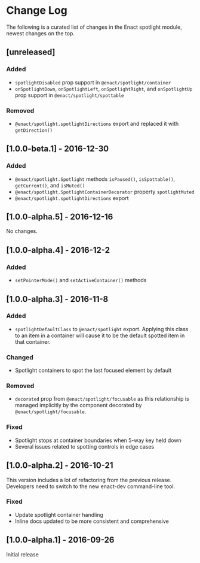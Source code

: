 # Change Log

The following is a curated list of changes in the Enact spotlight module, newest changes on the top.

## [unreleased]

### Added

- `spotlightDisabled` prop support in `@enact/spotlight/container`
- `onSpotlightDown`, `onSpotlightLeft`, `onSpotlightRight`, and `onSpotlightUp` prop support in `@enact/spotlight/spottable`

### Removed

- `@enact/spotlight.spotlightDirections` export and replaced it with `getDirection()` 

## [1.0.0-beta.1] - 2016-12-30

### Added

- `@enact/spotlight.Spotlight` methods `isPaused()`, `isSpottable()`, `getCurrent()`, and `isMuted()`
- `@enact/spotlight.SpotlightContainerDecorator` property `spotlightMuted`
- `@enact/spotlight.spotlightDirections` export

## [1.0.0-alpha.5] - 2016-12-16

No changes.

## [1.0.0-alpha.4] - 2016-12-2

### Added

- `setPointerMode()` and `setActiveContainer()` methods

## [1.0.0-alpha.3] - 2016-11-8

### Added

- `spotlightDefaultClass` to `@enact/spotlight` export. Applying this class to an item in a
	container will cause it to be the default spotted item in that container.

### Changed

- Spotlight containers to spot the last focused element by default

### Removed

- `decorated` prop from `@enact/spotlight/focusable` as this relationship is managed
	implicitly by the component decorated by `@enact/spotlight/focusable`.

### Fixed

- Spotlight stops at container boundaries when 5-way key held down
- Several issues related to spotting controls in edge cases

## [1.0.0-alpha.2] - 2016-10-21

This version includes a lot of refactoring from the previous release. Developers need to switch to the new enact-dev command-line tool.

### Fixed

- Update spotlight container handling
- Inline docs updated to be more consistent and comprehensive

## [1.0.0-alpha.1] - 2016-09-26

Initial release
